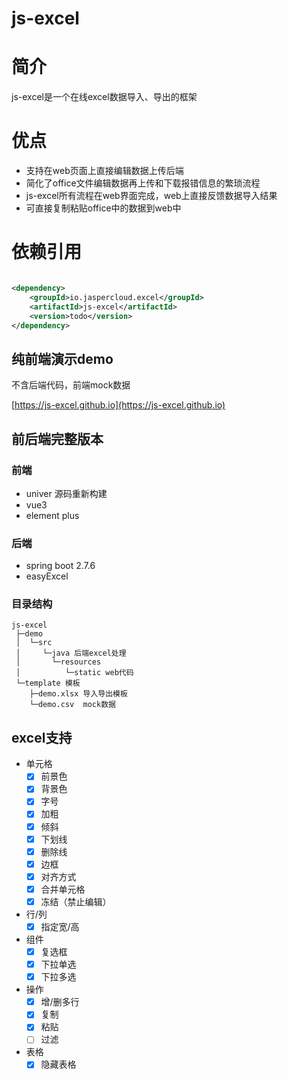 # js-excel

# 简介

js-excel是一个在线excel数据导入、导出的框架

# 优点

- 支持在web页面上直接编辑数据上传后端
- 简化了office文件编辑数据再上传和下载报错信息的繁琐流程
- js-excel所有流程在web界面完成，web上直接反馈数据导入结果
- 可直接复制粘贴office中的数据到web中

# 依赖引用

```xml

<dependency>
    <groupId>io.jaspercloud.excel</groupId>
    <artifactId>js-excel</artifactId>
    <version>todo</version>
</dependency>
```

## 纯前端演示demo

<p>不含后端代码，前端mock数据<p>

[https://js-excel.github.io](https://js-excel.github.io)

## 前后端完整版本

### 前端

- univer 源码重新构建
- vue3
- element plus

### 后端

- spring boot 2.7.6
- easyExcel

### 目录结构

```
js-excel
 ├─demo
 │  └─src 
 │     └─java 后端excel处理
 │       └─resources
 │          └─static web代码
 └─template 模板
    ├─demo.xlsx 导入导出模板
    └─demo.csv  mock数据
```

## excel支持

- 单元格
    - [x] 前景色
    - [x] 背景色
    - [x] 字号
    - [x] 加粗
    - [x] 倾斜
    - [x] 下划线
    - [x] 删除线
    - [x] 边框
    - [x] 对齐方式
    - [x] 合并单元格
    - [x] 冻结（禁止编辑）
- 行/列
    - [x] 指定宽/高
- 组件
    - [x] 复选框
    - [x] 下拉单选
    - [x] 下拉多选
- 操作
    - [x] 增/删多行
    - [x] 复制
    - [x] 粘贴
    - [ ] 过滤
- 表格
    - [x] 隐藏表格